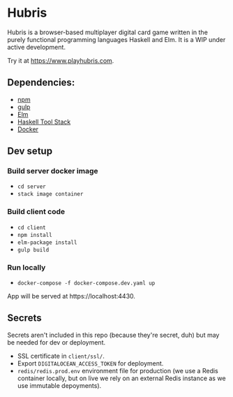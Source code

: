 # Hubris
Hubris is a browser-based multiplayer digital card game written in the purely functional programming languages Haskell and Elm. It is a WIP under active development.

Try it at https://www.playhubris.com.

## Dependencies:
* [npm](https://www.npmjs.com/get-npm)
* [gulp](https://www.npmjs.com/package/gulp)
* [Elm](https://guide.elm-lang.org/install.html)
* [Haskell Tool Stack](https://docs.haskellstack.org/en/stable/README/)
* [Docker](https://docs.docker.com/engine/installation/)

## Dev setup

### Build server docker image
* `cd server`
* `stack image container`

### Build client code
* `cd client`
* `npm install`
* `elm-package install`
* `gulp build`

### Run locally
* `docker-compose -f docker-compose.dev.yaml up`

App will be served at https://localhost:4430.


## Secrets
Secrets aren't included in this repo (because they're secret, duh) but may be needed for dev or deployment.

* SSL certificate in `client/ssl/`.
* Export `DIGITALOCEAN_ACCESS_TOKEN` for deployment.
* `redis/redis.prod.env` environment file for production (we use a Redis container locally, but on live we rely on an external Redis instance as we use immutable depoyments).
